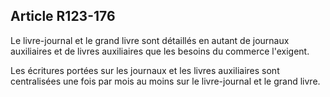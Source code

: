 Article R123-176
----
Le livre-journal et le grand livre sont détaillés en autant de journaux
auxiliaires et de livres auxiliaires que les besoins du commerce l'exigent.

Les écritures portées sur les journaux et les livres auxiliaires sont
centralisées une fois par mois au moins sur le livre-journal et le grand livre.
